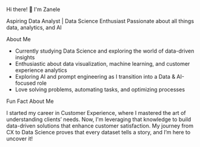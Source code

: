 Hi there! 👋 I'm Zanele

Aspiring Data Analyst | Data Science Enthusiast
Passionate about all things data, analytics, and AI  

 About Me  

-  Currently studying Data Science and exploring the world of data-driven insights  
-  Enthusiastic about data visualization, machine learning, and customer experience analytics
-  Exploring AI and prompt engineering as I transition into a Data & AI-focused role  
-  Love solving problems, automating tasks, and optimizing processes  

Fun Fact About Me  

I started my career in Customer Experience, where I mastered the art of understanding clients’ needs. Now, I'm leveraging that knowledge to build data-driven solutions that enhance customer satisfaction. My journey from CX to Data Science proves that every dataset tells a story, and I’m here to uncover it!  

